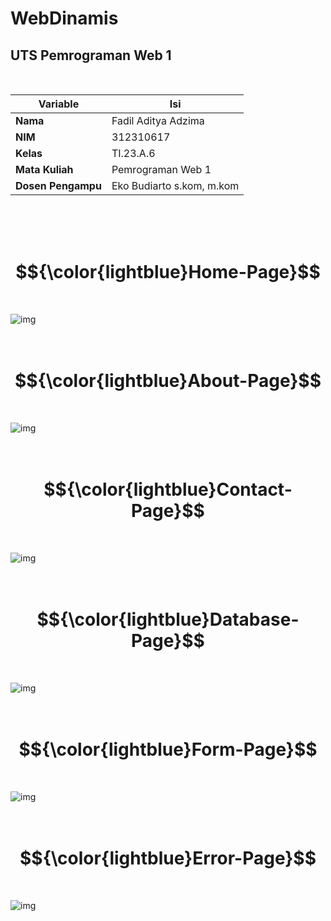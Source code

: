# WebDinamis
## UTS Pemrograman Web 1

<br>

| Variable           |             Isi            |
| -------------------|----------------------------|
| **Nama**           |         Fadil Aditya Adzima    |
| **NIM**            |          312310617         |
| **Kelas**          |          TI.23.A.6         |
| **Mata Kuliah**    |      Pemrograman Web 1     |
| **Dosen Pengampu** | Eko Budiarto s.kom, m.kom  |

<br> <br> <br>



# $${\color{lightblue}Home-Page}$$
<br>

![img](doc/Home.png)
<br> <br> <br>

# $${\color{lightblue}About-Page}$$
<br>

![img](doc/About.png)
<br> <br> <br>

# $${\color{lightblue}Contact-Page}$$
<br>

![img](doc/Contact.png)
<br> <br> <br>

# $${\color{lightblue}Database-Page}$$
<br>

![img](doc/Database.png)
<br> <br> <br>

# $${\color{lightblue}Form-Page}$$
<br>

![img](doc/Form.png)
<br> <br> <br>

# $${\color{lightblue}Error-Page}$$
<br>

![img](doc/Error.png)


































